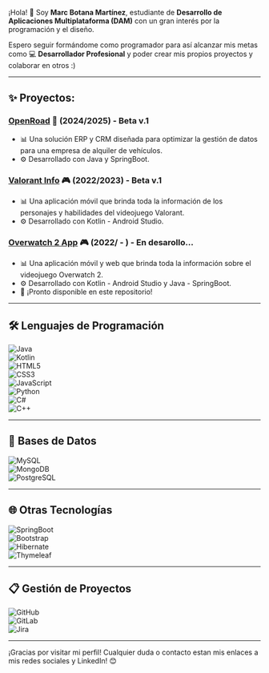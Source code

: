 ¡Hola! 👋 
Soy **Marc Botana Martínez**, estudiante de **Desarrollo de Aplicaciones Multiplataforma (DAM)** con un gran interés por la programación y el diseño. 

Espero seguir formándome como programador para así alcanzar mis metas como 💻 **Desarrollador Profesional** y poder crear mis propios proyectos y colaborar en otros :)

---

## ✨ Proyectos:
### **[OpenRoad](https://github.com/MarcBotana/OpenRoad)** 🚗 (2024/2025) - Beta v.1
- 📊 Una solución ERP y CRM diseñada para optimizar la gestión de datos para una empresa de alquiler de vehículos.  
- ⚙️ Desarrollado con Java y SpringBoot.  

### **[Valorant Info](https://github.com/MarcBotana/ValorantInfo-App)** 🎮 (2022/2023) - Beta v.1
- 📊 Una aplicación móvil que brinda toda la información de los personajes y habilidades del videojuego Valorant.  
- ⚙️ Desarrollado con Kotlin - Android Studio.

### **[Overwatch 2 App](https://github.com/A19Narcis/Overwatch_2_App)** 🎮 (2022/ - ) - En desarollo...
- 📊 Una aplicación móvil y web que brinda toda la información sobre el videojuego Overwatch 2.  
- ⚙️ Desarrollado con Kotlin - Android Studio y Java - SpringBoot.
- 🌟 ¡Pronto disponible en este repositorio!

---

## 🛠️ Lenguajes de Programación  
![Java](https://img.shields.io/badge/Java-ED8B00?style=for-the-badge&logo=java&logoColor=white)  
![Kotlin](https://img.shields.io/badge/Kotlin-0095D5?style=for-the-badge&logo=kotlin&logoColor=white)  
![HTML5](https://img.shields.io/badge/HTML5-E34F26?style=for-the-badge&logo=html5&logoColor=white)  
![CSS3](https://img.shields.io/badge/CSS3-1572B6?style=for-the-badge&logo=css3&logoColor=white)  
![JavaScript](https://img.shields.io/badge/JavaScript-F7DF1E?style=for-the-badge&logo=javascript&logoColor=black)  
![Python](https://img.shields.io/badge/Python-3776AB?style=for-the-badge&logo=python&logoColor=white)  
![C#](https://img.shields.io/badge/C%23-239120?style=for-the-badge&logo=c-sharp&logoColor=white)  
![C++](https://img.shields.io/badge/C++-00599C?style=for-the-badge&logo=cplusplus&logoColor=white)  

---

## 💾 Bases de Datos  
![MySQL](https://img.shields.io/badge/MySQL-4479A1?style=for-the-badge&logo=mysql&logoColor=white)  
![MongoDB](https://img.shields.io/badge/MongoDB-4EA94B?style=for-the-badge&logo=mongodb&logoColor=white)  
![PostgreSQL](https://img.shields.io/badge/PostgreSQL-336791?style=for-the-badge&logo=postgresql&logoColor=white)  

---

## 🌐 Otras Tecnologías  
![SpringBoot](https://img.shields.io/badge/Spring%20Boot-6DB33F?style=for-the-badge&logo=springboot&logoColor=white)  
![Bootstrap](https://img.shields.io/badge/Bootstrap-7952B3?style=for-the-badge&logo=bootstrap&logoColor=white)  
![Hibernate](https://img.shields.io/badge/Hibernate-59666C?style=for-the-badge&logo=hibernate&logoColor=white)  
![Thymeleaf](https://img.shields.io/badge/Thymeleaf-005F0F?style=for-the-badge&logo=thymeleaf&logoColor=white)  

---

## 📋 Gestión de Proyectos  
![GitHub](https://img.shields.io/badge/GitHub-181717?style=for-the-badge&logo=github&logoColor=white)  
![GitLab](https://img.shields.io/badge/GitLab-FCA121?style=for-the-badge&logo=gitlab&logoColor=white)  
![Jira](https://img.shields.io/badge/Jira-0052CC?style=for-the-badge&logo=jira&logoColor=white)  

---

¡Gracias por visitar mi perfil! Cualquier duda o contacto estan mis enlaces a mis redes sociales y LinkedIn! 😊
